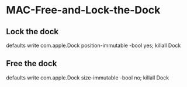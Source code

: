 # MAC-Free-and-Lock-the-Dock

## Lock the dock
defaults write com.apple.Dock position-immutable -bool yes; killall Dock

## Free the dock
defaults write com.apple.Dock size-immutable -bool no; killall Dock
